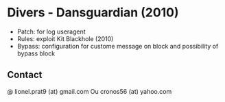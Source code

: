 # Divers - Dansguardian (2010)

* Patch: for log useragent
* Rules: exploit Kit Blackhole (2010)
* Bypass: configuration for custome message on block and possibility of bypass block

## Contact

@ lionel.prat9 (at) gmail.com Ou cronos56 (at) yahoo.com

